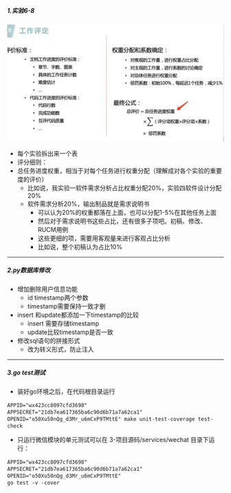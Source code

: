 ##### 1.实验6-8
![](assets/markdown-img-paste-20200523152135298.png)
* 每个实验拆出来一个表
* 评分细则：
* 总任务进度权重，相当于对每个任务进行权重分配（理解成对各个实验的重要度的评价）
  - 比如说，我实验一软件需求分析占比权重分配20%，实验四软件设计分配20%
  - 软件需求分析20%，输出制品就是需求说明书
    - 可以认为20%的权重都落在上面，也可以分配1-5%在其他任务上面
    - 然后对于需求说明书这些占比，还有很多子项吧。初稿、修改、RUCM用例
    - 这些更细的项，需要用客观量来进行客观占比分析
    - 比如说，整个初稿认为占比10%


---
##### 2.py数据库修改
* 增加删除用户信息功能
  - id timestamp两个参数
  - timestamp需要保持一致才删
* insert 和update都添加一下timestamp的比较
  - insert 需要存储timestamp
  - update比较timestamp是否一致
* 修改sql语句的拼接形式
  - 改为转义形式，防止注入

---
##### 3.go test测试
* 装好go环境之后，在代码根目录运行
```
APPID="wx423cc8097cfd3698" APPSECRET="21db7ea617365ba6c90d6b71a7a62ca1" OPENID="o50Xu50nQg_d3Mr_u6mCxP9TMttE" make unit-test-coverage test-check
```

* 只运行微信模块的单元测试可以在 3-项目源码/services/wechat 目录下运行：
```
APPID="wx423cc8097cfd3698"
APPSECRET="21db7ea617365ba6c90d6b71a7a62ca1" OPENID="o50Xu50nQg_d3Mr_u6mCxP9TMttE"
go test -v -cover
```
